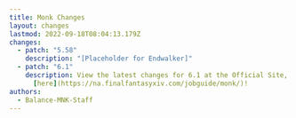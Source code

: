 ```yaml
---
title: Monk Changes
layout: changes
lastmod: 2022-09-18T08:04:13.179Z
changes:
  - patch: "5.58"
    description: "[Placeholder for Endwalker]"
  - patch: "6.1"
    description: View the latest changes for 6.1 at the Official Site, located
      [here](https://na.finalfantasyxiv.com/jobguide/monk/)!
authors:
  - Balance-MNK-Staff
---
```

